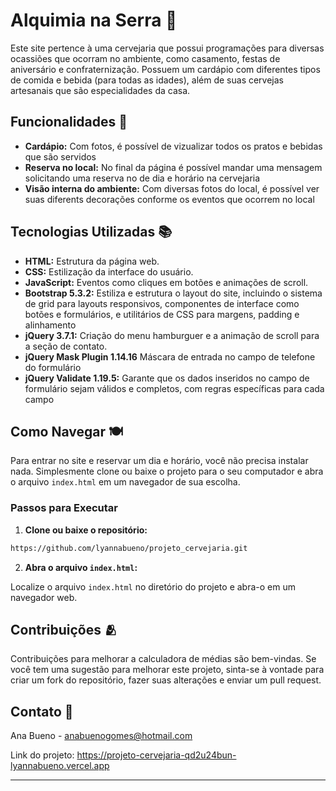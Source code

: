 # Alquimia na Serra 🍻

Este site pertence à uma cervejaria que possui programações para diversas ocassiões que ocorram no ambiente, como casamento, festas de aniversário e confraternização. Possuem um cardápio com diferentes tipos de comida e bebida (para todas as idades), além de suas cervejas artesanais que são especialidades da casa.

## Funcionalidades 🌟

- **Cardápio:** Com fotos, é possível de vizualizar todos os pratos e bebidas que são servidos
- **Reserva no local:** No final da página é possível mandar uma mensagem solicitando uma reserva no de dia e horário na cervejaria
- **Visão interna do ambiente:** Com diversas fotos do local, é possível ver suas diferents decorações conforme os eventos que ocorrem no local

## Tecnologias Utilizadas 📚

- **HTML:** Estrutura da página web.
- **CSS:** Estilização da interface do usuário.
- **JavaScript:** Eventos como cliques em botões e animações de scroll.
- **Bootstrap 5.3.2:** Estiliza e estrutura o layout do site, incluindo o sistema de grid para layouts responsivos, componentes de interface como botões e formulários, e utilitários de CSS para margens, padding e alinhamento
- **jQuery 3.7.1:** Criação do menu hamburguer e a animação de scroll para a seção de contato.
- **jQuery Mask Plugin 1.14.16** Máscara de entrada no campo de telefone do formulário
- **jQuery Validate 1.19.5:** Garante que os dados inseridos no campo de formulário sejam válidos e completos, com regras específicas para cada campo

## Como Navegar 🍽️

Para entrar no site e reservar um dia e horário, você não precisa instalar nada. Simplesmente clone ou baixe o projeto para o seu computador e abra o arquivo `index.html` em um navegador de sua escolha.

### Passos para Executar

1. **Clone ou baixe o repositório:**

```bash
https://github.com/lyannabueno/projeto_cervejaria.git
```

2. **Abra o arquivo `index.html`:**

Localize o arquivo `index.html` no diretório do projeto e abra-o em um navegador web.

## Contribuições 🫂

Contribuições para melhorar a calculadora de médias são bem-vindas. Se você tem uma sugestão para melhorar este projeto, sinta-se à vontade para criar um fork do repositório, fazer suas alterações e enviar um pull request.

## Contato 📩

Ana Bueno - anabuenogomes@hotmail.com

Link do projeto: https://projeto-cervejaria-qd2u24bun-lyannabueno.vercel.app

---
